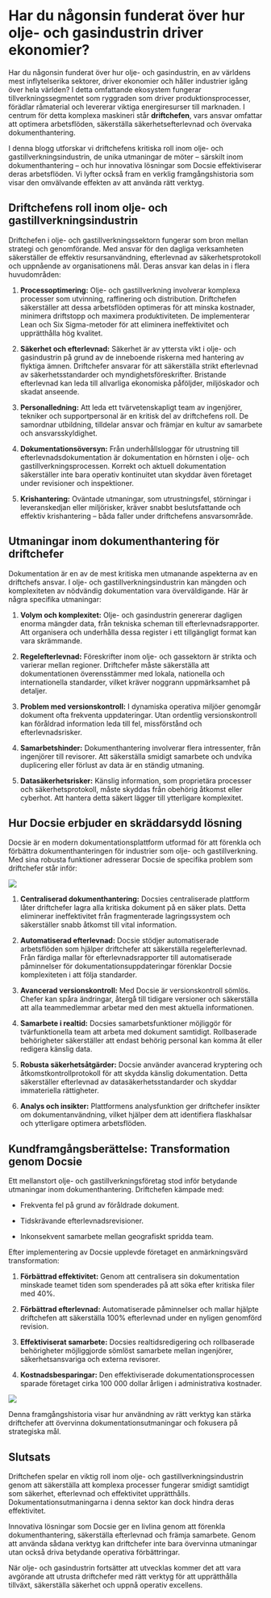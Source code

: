 # Har du någonsin funderat över hur olje- och gasindustrin driver ekonomier?

Har du någonsin funderat över hur olje- och gasindustrin, en av världens mest inflytelserika sektorer, driver ekonomier och håller industrier igång över hela världen? I detta omfattande ekosystem fungerar tillverkningssegmentet som ryggraden som driver produktionsprocesser, förädlar råmaterial och levererar viktiga energiresurser till marknaden. I centrum för detta komplexa maskineri står **driftchefen**, vars ansvar omfattar att optimera arbetsflöden, säkerställa säkerhetsefterlevnad och övervaka dokumenthantering.

I denna blogg utforskar vi driftchefens kritiska roll inom olje- och gastillverkningsindustrin, de unika utmaningar de möter – särskilt inom dokumenthantering – och hur innovativa lösningar som Docsie effektiviserar deras arbetsflöden. Vi lyfter också fram en verklig framgångshistoria som visar den omvälvande effekten av att använda rätt verktyg.

## Driftchefens roll inom olje- och gastillverkningsindustrin

Driftchefen i olje- och gastillverkningssektorn fungerar som bron mellan strategi och genomförande. Med ansvar för den dagliga verksamheten säkerställer de effektiv resursanvändning, efterlevnad av säkerhetsprotokoll och uppnående av organisationens mål. Deras ansvar kan delas in i flera huvudområden:

1. **Processoptimering:** Olje- och gastillverkning involverar komplexa processer som utvinning, raffinering och distribution. Driftchefen säkerställer att dessa arbetsflöden optimeras för att minska kostnader, minimera driftstopp och maximera produktiviteten. De implementerar Lean och Six Sigma-metoder för att eliminera ineffektivitet och upprätthålla hög kvalitet.

2. **Säkerhet och efterlevnad:** Säkerhet är av yttersta vikt i olje- och gasindustrin på grund av de inneboende riskerna med hantering av flyktiga ämnen. Driftchefer ansvarar för att säkerställa strikt efterlevnad av säkerhetsstandarder och myndighetsföreskrifter. Bristande efterlevnad kan leda till allvarliga ekonomiska påföljder, miljöskador och skadat anseende.

3. **Personalledning:** Att leda ett tvärvetenskapligt team av ingenjörer, tekniker och supportpersonal är en kritisk del av driftchefens roll. De samordnar utbildning, tilldelar ansvar och främjar en kultur av samarbete och ansvarsskyldighet.

4. **Dokumentationsöversyn:** Från underhållsloggar för utrustning till efterlevnadsdokumentation är dokumentation en hörnsten i olje- och gastillverkningsprocessen. Korrekt och aktuell dokumentation säkerställer inte bara operativ kontinuitet utan skyddar även företaget under revisioner och inspektioner.

5. **Krishantering:** Oväntade utmaningar, som utrustningsfel, störningar i leveranskedjan eller miljörisker, kräver snabbt beslutsfattande och effektiv krishantering – båda faller under driftchefens ansvarsområde.

## Utmaningar inom dokumenthantering för driftchefer

Dokumentation är en av de mest kritiska men utmanande aspekterna av en driftchefs ansvar. I olje- och gastillverkningsindustrin kan mängden och komplexiteten av nödvändig dokumentation vara överväldigande. Här är några specifika utmaningar:

1. **Volym och komplexitet:** Olje- och gasindustrin genererar dagligen enorma mängder data, från tekniska scheman till efterlevnadsrapporter. Att organisera och underhålla dessa register i ett tillgängligt format kan vara skrämmande.

2. **Regelefterlevnad:** Föreskrifter inom olje- och gassektorn är strikta och varierar mellan regioner. Driftchefer måste säkerställa att dokumentationen överensstämmer med lokala, nationella och internationella standarder, vilket kräver noggrann uppmärksamhet på detaljer.

3. **Problem med versionskontroll:** I dynamiska operativa miljöer genomgår dokument ofta frekventa uppdateringar. Utan ordentlig versionskontroll kan föråldrad information leda till fel, missförstånd och efterlevnadsrisker.

4. **Samarbetshinder:** Dokumenthantering involverar flera intressenter, från ingenjörer till revisorer. Att säkerställa smidigt samarbete och undvika duplicering eller förlust av data är en ständig utmaning.

5. **Datasäkerhetsrisker:** Känslig information, som proprietära processer och säkerhetsprotokoll, måste skyddas från obehörig åtkomst eller cyberhot. Att hantera detta säkert lägger till ytterligare komplexitet.

## Hur Docsie erbjuder en skräddarsydd lösning

Docsie är en modern dokumentationsplattform utformad för att förenkla och förbättra dokumenthanteringen för industrier som olje- och gastillverkning. Med sina robusta funktioner adresserar Docsie de specifika problem som driftchefer står inför:

![](https://cdn.docsie.io/workspace_PxAvC1Uenuc7ad6H3/doc_wn84Jkoc6hIMTO2eE/file_F1TpTXd7AFYoSrPvt/image_2ba07996-b5ee-66aa-fee3-f88d6b40b3b5.jpg)

1. **Centraliserad dokumenthantering:** Docsies centraliserade plattform låter driftchefer lagra alla kritiska dokument på en säker plats. Detta eliminerar ineffektivitet från fragmenterade lagringssystem och säkerställer snabb åtkomst till vital information.

2. **Automatiserad efterlevnad:** Docsie stödjer automatiserade arbetsflöden som hjälper driftchefer att säkerställa regelefterlevnad. Från färdiga mallar för efterlevnadsrapporter till automatiserade påminnelser för dokumentationsuppdateringar förenklar Docsie komplexiteten i att följa standarder.

3. **Avancerad versionskontroll:** Med Docsie är versionskontroll sömlös. Chefer kan spåra ändringar, återgå till tidigare versioner och säkerställa att alla teammedlemmar arbetar med den mest aktuella informationen.

4. **Samarbete i realtid:** Docsies samarbetsfunktioner möjliggör för tvärfunktionella team att arbeta med dokument samtidigt. Rollbaserade behörigheter säkerställer att endast behörig personal kan komma åt eller redigera känslig data.

5. **Robusta säkerhetsåtgärder:** Docsie använder avancerad kryptering och åtkomstkontrollprotokoll för att skydda känslig dokumentation. Detta säkerställer efterlevnad av datasäkerhetsstandarder och skyddar immateriella rättigheter.

6. **Analys och insikter:** Plattformens analysfunktion ger driftchefer insikter om dokumentanvändning, vilket hjälper dem att identifiera flaskhalsar och ytterligare optimera arbetsflöden.

## Kundframgångsberättelse: Transformation genom Docsie

Ett mellanstort olje- och gastillverkningsföretag stod inför betydande utmaningar inom dokumenthantering. Driftchefen kämpade med:

* Frekventa fel på grund av föråldrade dokument.

* Tidskrävande efterlevnadsrevisioner.

* Inkonsekvent samarbete mellan geografiskt spridda team.

Efter implementering av Docsie upplevde företaget en anmärkningsvärd transformation:

1. **Förbättrad effektivitet:** Genom att centralisera sin dokumentation minskade teamet tiden som spenderades på att söka efter kritiska filer med 40%.

2. **Förbättrad efterlevnad:** Automatiserade påminnelser och mallar hjälpte driftchefen att säkerställa 100% efterlevnad under en nyligen genomförd revision.

3. **Effektiviserat samarbete:** Docsies realtidsredigering och rollbaserade behörigheter möjliggjorde sömlöst samarbete mellan ingenjörer, säkerhetsansvariga och externa revisorer.

4. **Kostnadsbesparingar:** Den effektiviserade dokumentationsprocessen sparade företaget cirka 100 000 dollar årligen i administrativa kostnader.

![](https://cdn.docsie.io/workspace_PxAvC1Uenuc7ad6H3/doc_wn84Jkoc6hIMTO2eE/file_F1TpTXd7AFYoSrPvt/image_2ba07996-b5ee-66aa-fee3-f88d6b40b3b5.jpg)

Denna framgångshistoria visar hur användning av rätt verktyg kan stärka driftchefer att övervinna dokumentationsutmaningar och fokusera på strategiska mål.

## Slutsats

Driftchefen spelar en viktig roll inom olje- och gastillverkningsindustrin genom att säkerställa att komplexa processer fungerar smidigt samtidigt som säkerhet, efterlevnad och effektivitet upprätthålls. Dokumentationsutmaningarna i denna sektor kan dock hindra deras effektivitet.

Innovativa lösningar som Docsie ger en livlina genom att förenkla dokumenthantering, säkerställa efterlevnad och främja samarbete. Genom att använda sådana verktyg kan driftchefer inte bara övervinna utmaningar utan också driva betydande operativa förbättringar.

När olje- och gasindustrin fortsätter att utvecklas kommer det att vara avgörande att utrusta driftchefer med rätt verktyg för att upprätthålla tillväxt, säkerställa säkerhet och uppnå operativ excellens.